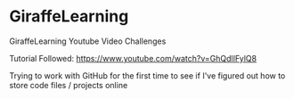 # GiraffeLearning
GiraffeLearning Youtube Video Challenges

Tutorial Followed: https://www.youtube.com/watch?v=GhQdlIFylQ8

Trying to work with GitHub for the first time to see if I've figured out how to store code files / projects online
